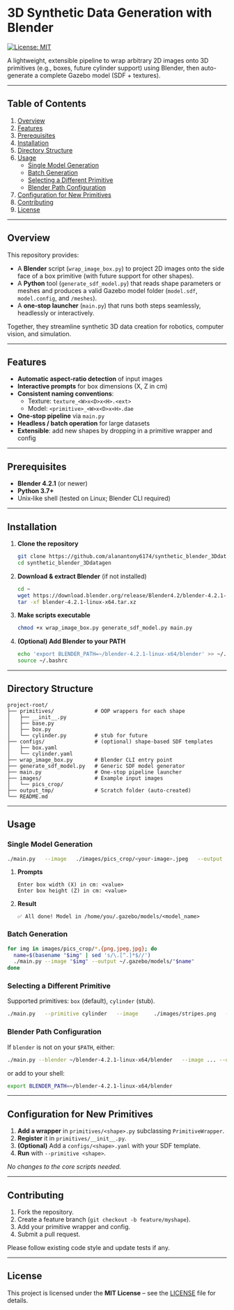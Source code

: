 # 3D Synthetic Data Generation with Blender

[![License: MIT](https://img.shields.io/badge/License-MIT-blue.svg)](LICENSE)

A lightweight, extensible pipeline to wrap arbitrary 2D images onto 3D primitives (e.g., boxes, future cylinder support) using Blender, then auto-generate a complete Gazebo model (SDF + textures).

---

## Table of Contents

1. [Overview](#overview)  
2. [Features](#features)  
3. [Prerequisites](#prerequisites)  
4. [Installation](#installation)  
5. [Directory Structure](#directory-structure)  
6. [Usage](#usage)  
   - [Single Model Generation](#single-model-generation)  
   - [Batch Generation](#batch-generation)  
   - [Selecting a Different Primitive](#selecting-a-different-primitive)  
   - [Blender Path Configuration](#blender-path-configuration)  
7. [Configuration for New Primitives](#configuration-for-new-primitives)  
8. [Contributing](#contributing)  
9. [License](#license)

---

## Overview

This repository provides:

- A **Blender** script (`wrap_image_box.py`) to project 2D images onto the side face of a box primitive (with future support for other shapes).
- A **Python** tool (`generate_sdf_model.py`) that reads shape parameters or meshes and produces a valid Gazebo model folder (`model.sdf`, `model.config`, and `/meshes`).
- A **one‑stop launcher** (`main.py`) that runs both steps seamlessly, headlessly or interactively.

Together, they streamline synthetic 3D data creation for robotics, computer vision, and simulation.

---

## Features

- **Automatic aspect‑ratio detection** of input images  
- **Interactive prompts** for box dimensions (X, Z in cm)  
- **Consistent naming conventions**:  
  - Texture: `texture_<W>x<D>x<H>.<ext>`  
  - Model:   `<primitive>_<W>x<D>x<H>.dae`  
- **One‑stop pipeline** via `main.py`  
- **Headless / batch operation** for large datasets  
- **Extensible**: add new shapes by dropping in a primitive wrapper and config

---

## Prerequisites

- **Blender 4.2.1** (or newer)  
- **Python 3.7+**  
- Unix‑like shell (tested on Linux; Blender CLI required)

---

## Installation

1. **Clone the repository**  
   ```bash
   git clone https://github.com/alanantony6174/synthetic_blender_3Ddatagen.git
   cd synthetic_blender_3Ddatagen
   ```

2. **Download & extract Blender** (if not installed)  
   ```bash
   cd ~
   wget https://download.blender.org/release/Blender4.2/blender-4.2.1-linux-x64.tar.xz
   tar -xf blender-4.2.1-linux-x64.tar.xz
   ```

3. **Make scripts executable**  
   ```bash
   chmod +x wrap_image_box.py generate_sdf_model.py main.py
   ```

4. **(Optional) Add Blender to your PATH**  
   ```bash
   echo 'export BLENDER_PATH=~/blender-4.2.1-linux-x64/blender' >> ~/.bashrc
   source ~/.bashrc
   ```

---

## Directory Structure

```
project-root/
├── primitives/             # OOP wrappers for each shape
│   ├── __init__.py
│   ├── base.py
│   ├── box.py
│   └── cylinder.py         # stub for future
├── configs/                # (optional) shape‑based SDF templates
│   ├── box.yaml
│   └── cylinder.yaml
├── wrap_image_box.py       # Blender CLI entry point
├── generate_sdf_model.py   # Generic SDF model generator
├── main.py                 # One‑stop pipeline launcher
├── images/                 # Example input images
│   └── pics_crop/
├── output_tmp/             # Scratch folder (auto‑created)
└── README.md
```

---

## Usage

### Single Model Generation

```bash
./main.py   --image   ./images/pics_crop/<your-image>.jpeg   --output  ~/.gazebo/models/<model_name>
```

1. **Prompts**  
   ```text
   Enter box width (X) in cm: <value>
   Enter box height (Z) in cm: <value>
   ```
2. **Result**  
   ```text
   ✅ All done! Model in /home/you/.gazebo/models/<model_name>
   ```

### Batch Generation

```bash
for img in images/pics_crop/*.{png,jpeg,jpg}; do
  name=$(basename "$img" | sed 's/\.[^.]*$//')
  ./main.py --image "$img" --output ~/.gazebo/models/"$name"
done
```

### Selecting a Different Primitive

Supported primitives: `box` (default), `cylinder` (stub).  

```bash
./main.py   --primitive cylinder   --image     ./images/stripes.png   --output    ~/.gazebo/models/striped_cylinder
```

### Blender Path Configuration

If `blender` is not on your `$PATH`, either:

```bash
./main.py --blender ~/blender-4.2.1-linux-x64/blender   --image ... --output ...
```

or add to your shell:

```bash
export BLENDER_PATH=~/blender-4.2.1-linux-x64/blender
```

---

## Configuration for New Primitives

1. **Add a wrapper** in `primitives/<shape>.py` subclassing `PrimitiveWrapper`.  
2. **Register** it in `primitives/__init__.py`.  
3. **(Optional)** Add a `configs/<shape>.yaml` with your SDF template.  
4. **Run** with `--primitive <shape>`.

_No changes to the core scripts needed._

---

## Contributing

1. Fork the repository.  
2. Create a feature branch (`git checkout -b feature/myshape`).  
3. Add your primitive wrapper and config.  
4. Submit a pull request.

Please follow existing code style and update tests if any.

---

## License

This project is licensed under the **MIT License** – see the [LICENSE](LICENSE) file for details.